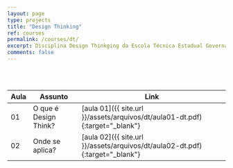 ```yaml
---
layout: page
type: projects
title: "Design Thinking"
ref: courses
permalink: /courses/dt/
excerpt: Disciplina Design Thinkging da Escola Técnica Estadual Governador Eduardo Campos, São bento do Una-PE.
comments: false
---
```

<br/>

<br/>

| Aula | Assunto | Link |
| -- | ------------ | --- |
| 01 | O que é Design Think? | [aula 01]({{ site.url }}/assets/arquivos/dt/aula01-dt.pdf){:target="_blank"} |
| 02 | Onde se aplica? | [aula 02]({{ site.url }}/assets/arquivos/dt/aula02-dt.pdf){:target="_blank"} |
